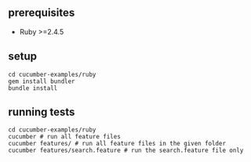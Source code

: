 ## prerequisites

* Ruby >=2.4.5

## setup

```shell
cd cucumber-examples/ruby
gem install bundler
bundle install
```

## running tests
``` shell
cd cucumber-examples/ruby
cucumber # run all feature files
cucumber features/ # run all feature files in the given folder
cucumber features/search.feature # run the search.feature file only
```
